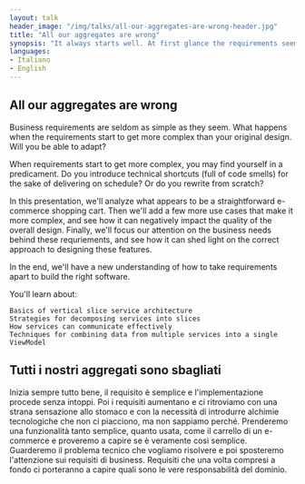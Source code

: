 ```yaml
---
layout: talk
header_image: "/img/talks/all-our-aggregates-are-wrong-header.jpg"
title: "All our aggregates are wrong"
synopsis: "It always starts well. At first glance the requirements seem straightforward, and implementation proceeds without hiccups. Then the requirements start to get more complex, and you find yourself in a predicament, introducing technical shortcuts that smell for the sake of delivering the new feature on schedule. In this talk, we'll analyze what appears to be a straightforward e-commerce shopping cart. We'll then go ahead and add a few more use-cases that make it more complex and see how it can negatively impact the overall design. Finally, we'll focus our attention to the business needs of these requirements and see how it can shed light on the correct approach to designing the feature. Walk away with a new understanding on how to take requirements apart to build the right software."
languages:
- Italiano
- English
---
```


## All our aggregates are wrong

Business requirements are seldom as simple as they seem. What happens when the requirements start to get more complex than your original design. Will you be able to adapt? 

When requirements start to get more complex, you may find yourself in a predicament. Do you introduce technical shortcuts (full of code smells) for the sake of delivering on schedule? Or do you rewrite from scratch?

In this presentation, we'll analyze what appears to be a straightforward e-commerce shopping cart. Then we'll add a few more use cases that make it more complex, and see how it can negatively impact the quality of the overall design. Finally, we'll focus our attention on the business needs behind these requriements, and see how it can shed light on the correct approach to designing these features.

In the end, we'll have a new understanding of how to take requirements apart to build the right software.

You'll learn about:

    Basics of vertical slice service architecture
    Strategies for decomposing services into slices
    How services can communicate effectively
    Techniques for combining data from multiple services into a single ViewModel

## Tutti i nostri aggregati sono sbagliati

Inizia sempre tutto bene, il requisito è semplice e l'implementazione procede senza intoppi. Poi i requisiti aumentano e ci ritroviamo con una strana sensazione allo stomaco e con la necessità di introdurre alchimie tecnologiche che non ci piacciono, ma non sappiamo perché. Prenderemo una funzionalità tanto semplice, quanto usata, come il carrello di un e-commerce e proveremo a capire se è veramente così semplice. Guarderemo il problema tecnico che vogliamo risolvere e poi sposteremo l'attenzione sui requisiti di business. Requisiti che una volta compresi a fondo ci porteranno a capire quali sono le vere responsabilità del dominio.
